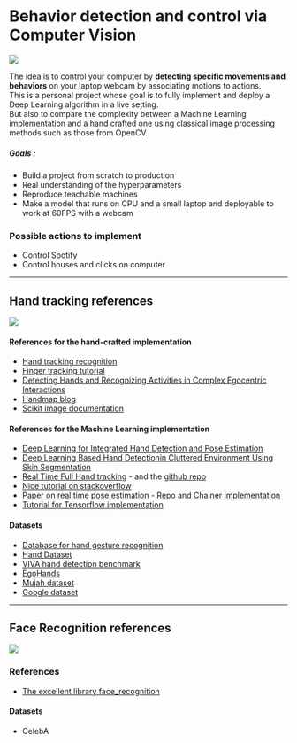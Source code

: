 # Behavior detection and control via Computer Vision
![](https://www.stemmer-imaging.se/media/uploads/products/software/CVB/CVB-Optical-Flow-App1-I0.jpg)

The idea is to control your computer by **detecting specific movements and behaviors** on your laptop webcam by associating motions to actions.<br>
This is a personal project whose goal is to fully implement and deploy a Deep Learning algorithm in a live setting.<br>
But also to compare the complexity between a Machine Learning implementation and a hand crafted one using classical image processing methods such as those from OpenCV. 

##### Goals : 
- Build a project from scratch to production
- Real understanding of the hyperparameters
- Reproduce teachable machines
- Make a model that runs on CPU and a small laptop and deployable to work at 60FPS with a webcam

### Possible actions to implement
- Control Spotify
- Control houses and clicks on computer

***
## Hand tracking references
![](http://www.willpowell.co.uk/blog/wp-content/uploads/2012/11/CEOVision-hand-tracking.png)
#### References for the hand-crafted implementation
- [Hand tracking recognition](http://sa-cybernetics.github.io/blog/2013/08/12/hand-tracking-and-recognition-with-opencv/)
- [Finger tracking tutorial](https://picoledelimao.github.io/blog/2015/11/15/fingertip-detection-on-opencv/)
- [Detecting Hands and Recognizing Activities in Complex Egocentric Interactions](http://vision.soic.indiana.edu/papers/egohands2015iccv.pdf)
- [Handmap blog](https://handmap.github.io/dlib-classifier-for-object-detection/)
- [Scikit image documentation](http://scikit-image.org/docs/dev/auto_examples/)

#### References for the Machine Learning implementation
- [Deep Learning for Integrated Hand Detection and Pose Estimation](http://vision.unipv.it/CV/materiale2016-17/4th%20Choice/0257.pdf)
- [Deep Learning Based Hand Detectionin Cluttered Environment Using Skin Segmentation](http://openaccess.thecvf.com/content_ICCV_2017_workshops/papers/w11/Roy_Deep_Learning_Based_ICCV_2017_paper.pdf)
- [Real Time Full Hand tracking](https://www.youtube.com/watch?v=OLL_F4LV0YM) - and the [github repo](https://github.com/timctho/convolutional-pose-machines-tensorflow)
- [Nice tutorial on stackoverflow](https://stackoverflow.com/questions/44491350/deep-learning-for-hand-detection)
- [Paper on real time pose estimation](https://arxiv.org/abs/1611.08050) - [Repo](https://github.com/ZheC/Realtime_Multi-Person_Pose_Estimation) and [Chainer implementation](https://github.com/DeNA/Chainer_Realtime_Multi-Person_Pose_Estimation)
- [Tutorial for Tensorflow implementation](https://towardsdatascience.com/how-to-build-a-real-time-hand-detector-using-neural-networks-ssd-on-tensorflow-d6bac0e4b2ce)

#### Datasets 
- [Database for hand gesture recognition](http://sun.aei.polsl.pl/~mkawulok/gestures/)
- [Hand Dataset](http://www.robots.ox.ac.uk/~vgg/data/hands/)
- [VIVA hand detection benchmark](http://cvrr.ucsd.edu/vivachallenge/index.php/hands/hand-detection/)
- [EgoHands](http://vision.soic.indiana.edu/projects/egohands/)
- [Mujah dataset](https://www.mutah.edu.jo/biometrix/hand-images-databases.html)
- [Google dataset](https://sites.google.com/view/11khands)



***
## Face Recognition references

![](https://www.vigilantsolutions.com/wp-content/uploads/facialrecog.jpg)

### References
- [The excellent library face_recognition](https://github.com/ageitgey/face_recognition)

#### Datasets
- CelebA


